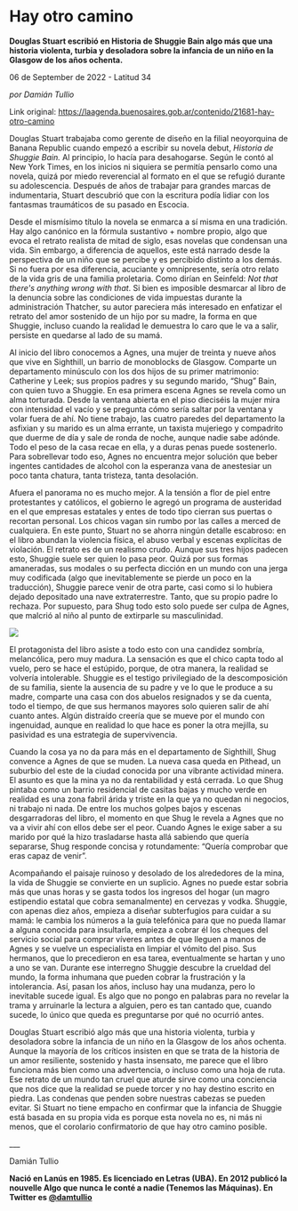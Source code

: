# Hay otro camino

**Douglas Stuart escribió en Historia de Shuggie Bain algo más que una historia violenta, turbia y desoladora sobre la infancia de un niño en la Glasgow de los años ochenta.**

06 de September de 2022 - Latitud 34

_por Damián Tullio_

Link original: https://laagenda.buenosaires.gob.ar/contenido/21681-hay-otro-camino



Douglas Stuart trabajaba como gerente de diseño en la filial neoyorquina de Banana Republic cuando empezó a escribir su novela debut, *Historia de Shuggie Bain.* Al principio, lo hacía para desahogarse. Según le contó al New York Times, en los inicios ni siquiera se permitía pensarlo como una novela, quizá por miedo reverencial al formato en el que se refugió durante su adolescencia. Después de años de trabajar para grandes marcas de indumentaria, Stuart descubrió que con la escritura podía lidiar con los fantasmas traumáticos de su pasado en Escocia.




Desde el mismísimo título la novela se enmarca a sí misma en una tradición. Hay algo canónico en la fórmula sustantivo + nombre propio, algo que evoca el retrato realista de mitad de siglo, esas novelas que condensan una vida. Sin embargo, a diferencia de aquellos, este está narrado desde la perspectiva de un niño que se percibe y es percibido distinto a los demás. Si no fuera por esa diferencia, acuciante y omnipresente, sería otro relato de la vida gris de una familia proletaria. Como dirían en Seinfeld: *Not that there's anything wrong with that*. Si bien es imposible desmarcar al libro de la denuncia sobre las condiciones de vida impuestas durante la administración Thatcher, su autor pareciera más interesado en enfatizar el retrato del amor sostenido de un hijo por su madre, la forma en que Shuggie, incluso cuando la realidad le demuestra lo caro que le va a salir, persiste en quedarse al lado de su mamá.




Al inicio del libro conocemos a Agnes, una mujer de treinta y nueve años que vive en Sighthill, un barrio de monoblocks de Glasgow. Comparte un departamento minúsculo con los dos hijos de su primer matrimonio: Catherine y Leek; sus propios padres y su segundo marido, “Shug” Bain, con quien tuvo a Shuggie. En esa primera escena Agnes se revela como un alma torturada. Desde la ventana abierta en el piso dieciséis la mujer mira con intensidad el vacío y se pregunta cómo sería saltar por la ventana y volar fuera de ahí. No tiene trabajo, las cuatro paredes del departamento la asfixian y su marido es un alma errante, un taxista mujeriego y compadrito que duerme de día y sale de ronda de noche, aunque nadie sabe adónde. Todo el peso de la casa recae en ella, y a duras penas puede sostenerlo. Para sobrellevar todo eso, Agnes no encuentra mejor solución que beber ingentes cantidades de alcohol con la esperanza vana de anestesiar un poco tanta chatura, tanta tristeza, tanta desolación.




Afuera el panorama no es mucho mejor. A la tensión a flor de piel entre protestantes y católicos, el gobierno le agregó un programa de austeridad en el que empresas estatales y entes de todo tipo cierran sus puertas o recortan personal. Los chicos vagan sin rumbo por las calles a merced de cualquiera. En este punto, Stuart no se ahorra ningún detalle escabroso: en el libro abundan la violencia física, el abuso verbal y escenas explícitas de violación. El retrato es de un realismo crudo. Aunque sus tres hijos padecen esto, Shuggie suele ser quien lo pasa peor. Quizá por sus formas amaneradas, sus modales o su perfecta dicción en un mundo con una jerga muy codificada (algo que inevitablemente se pierde un poco en la traducción), Shuggie parece venir de otra parte, casi como si lo hubiera dejado depositado una nave extraterrestre. Tanto, que su propio padre lo rechaza. Por supuesto, para Shug todo esto solo puede ser culpa de Agnes, que malcrió al niño al punto de extirparle su masculinidad.




![](https://cdn.feater.me/files/images/480443/02ef8aa8-d031-49e9-9236-45b26ad398d6.jpg)




El protagonista del libro asiste a todo esto con una candidez sombría, melancólica, pero muy madura. La sensación es que el chico capta todo al vuelo, pero se hace el estúpido, porque, de otra manera, la realidad se volvería intolerable. Shuggie es el testigo privilegiado de la descomposición de su familia, siente la ausencia de su padre y ve lo que le produce a su madre, comparte una casa con dos abuelos resignados y se da cuenta, todo el tiempo, de que sus hermanos mayores solo quieren salir de ahí cuanto antes. Algún distraído creería que se mueve por el mundo con ingenuidad, aunque en realidad lo que hace es poner la otra mejilla, su pasividad es una estrategia de supervivencia.




Cuando la cosa ya no da para más en el departamento de Sighthill, Shug convence a Agnes de que se muden. La nueva casa queda en Pithead, un suburbio del este de la ciudad conocida por una vibrante actividad minera. El asunto es que la mina ya no da rentabilidad y está cerrada. Lo que Shug pintaba como un barrio residencial de casitas bajas y mucho verde en realidad es una zona fabril árida y triste en la que ya no quedan ni negocios, ni trabajo ni nada. De entre los muchos golpes bajos y escenas desgarradoras del libro, el momento en que Shug le revela a Agnes que no va a vivir ahí con ellos debe ser el peor. Cuando Agnes le exige saber a su marido por qué la hizo trasladarse hasta allá sabiendo que quería separarse, Shug responde concisa y rotundamente: “Quería comprobar que eras capaz de venir”.




Acompañando el paisaje ruinoso y desolado de los alrededores de la mina, la vida de Shuggie se convierte en un suplicio. Agnes no puede estar sobria más que unas horas y se gasta todos los ingresos del hogar (un magro estipendio estatal que cobra semanalmente) en cervezas y vodka. Shuggie, con apenas diez años, empieza a diseñar subterfugios para cuidar a su mamá: le cambia los números a la guía telefónica para que no pueda llamar a alguna conocida para insultarla, empieza a cobrar él los cheques del servicio social para comprar víveres antes de que lleguen a manos de Agnes y se vuelve un especialista en limpiar el vómito del piso. Sus hermanos, que lo precedieron en esa tarea, eventualmente se hartan y uno a uno se van. Durante ese interregno Shuggie descubre la crueldad del mundo, la forma inhumana que pueden cobrar la frustración y la intolerancia. Así, pasan los años, incluso hay una mudanza, pero lo inevitable sucede igual. Es algo que no pongo en palabras para no revelar la trama y arruinarle la lectura a alguien, pero es tan cantado que, cuando sucede, lo único que queda es preguntarse por qué no ocurrió antes.




Douglas Stuart escribió algo más que una historia violenta, turbia y desoladora sobre la infancia de un niño en la Glasgow de los años ochenta. Aunque la mayoría de los críticos insisten en que se trata de la historia de un amor resiliente, sostenido y hasta insensato, me parece que el libro funciona más bien como una advertencia, o incluso como una hoja de ruta. Ese retrato de un mundo tan cruel que aturde sirve como una conciencia que nos dice que la realidad se puede torcer y no hay destino escrito en piedra. Las condenas que penden sobre nuestras cabezas se pueden evitar. Si Stuart no tiene empacho en confirmar que la infancia de Shuggie está basada en su propia vida es porque esta novela no es, ni más ni menos, que el corolario confirmatorio de que hay otro camino posible.




\_\_\_




Damián Tullio




**Nació en Lanús en 1985. Es licenciado en Letras (UBA). En 2012 publicó la nouvelle Algo que nunca le conté a nadie (Tenemos las Máquinas). En Twitter es [@damtullio](h</b>ttps://twitter.com/damtullio)**


